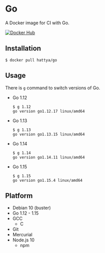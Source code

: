 # Go

A Docker image for CI with Go.

[![Docker Hub](https://img.shields.io/docker/cloud/build/hattya/go)](https://hub.docker.com/r/hattya/go)


## Installation

```console
$ docker pull hattya/go
```


## Usage

There is `g` command to switch versions of Go.

- Go 1.12
  ```console
  $ g 1.12
  go version go1.12.17 linux/amd64
  ```

- Go 1.13
  ```console
  $ g 1.13
  go version go1.13.15 linux/amd64
  ```

- Go 1.14
  ```console
  $ g 1.14
  go version go1.14.11 linux/amd64
  ```

- Go 1.15
  ```console
  $ g 1.15
  go version go1.15.4 linux/amd64
  ```


## Platform

- Debian 10 (buster)
- Go 1.12 - 1.15
- GCC
  - C
- Git
- Mercurial
- Node.js 10
  - npm
